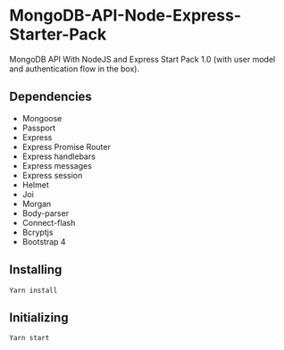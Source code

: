 # MongoDB-API-Node-Express-Starter-Pack

MongoDB API With NodeJS and Express Start Pack 1.0 (with user model and authentication flow in the box). 

## Dependencies

* Mongoose
* Passport
* Express
* Express Promise Router
* Express handlebars
* Express messages
* Express session
* Helmet
* Joi
* Morgan
* Body-parser
* Connect-flash
* Bcryptjs
* Bootstrap 4

## Installing

```
Yarn install
```

## Initializing

```
Yarn start
```

